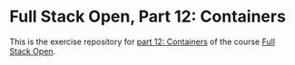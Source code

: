 # Full Stack Open, Part 12: Containers

This is the exercise repository for [part 12: Containers](https://fullstackopen.com/en/part12) of the course [Full Stack Open](https://fullstackopen.com/en/).
